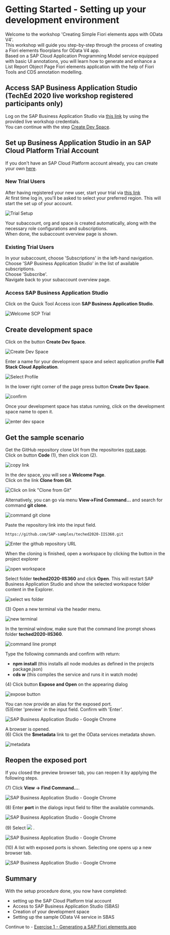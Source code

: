 # Getting Started - Setting up your development environment

Welcome to the workshop 'Creating Simple Fiori elements apps with OData V4'.\
This workshop will guide you step-by-step through the process of creating a Fiori elements floorplans for OData V4 app.\
Based on a SAP Cloud Application Programming Model service equipped with basic UI annotations, you will learn how to generate and enhance a\
List Report Object Page Fiori elements application with the help of Fiori Tools and CDS annotation modelling.

## Access SAP Business Application Studio (TechEd 2020 live workshop registered participants only)

Log on the SAP Business Application Studio via [this link](https://sap-ux-teched.cry10cf.int.applicationstudio.cloud.sap/index.html) by using the provided live workshop credentials.\
You can continue with the step [Create Dev Space](#create-development-space).

## Set up Business Application Studio in an SAP Cloud Platform Trial Account

If you don't have an SAP Cloud Platform account already, you can create your own [here](https://www.sap.com/products/cloud-platform/get-started.html).

### New Trial Users

After having registered your new user, start your trial via [this link](https://account.hanatrial.ondemand.com/register)\
At first time log in, you'll be asked to select your preferred region.
This will start the set up of your account.

![Trial Setup](../ex0/images/00_00_0010.png)

Your subaccount, org and space is created automatically, along with the necessary role configurations and subscriptions.\
When done, the subaccount overview page is shown.

### Existing Trial Users

In your subaccount, choose 'Subscriptions' in the left-hand navigation.\
Choose 'SAP Business Application Studio' in the list of available subscriptions.\
Choose 'Subscribe'.\
Navigate back to your subaccount overview page.

### Access SAP Business Application Studio

Click on the Quick Tool Access icon **SAP Business Application Studio**.

![Welcome SCP Trial](../ex0/images/00_00_0020.png)

## Create development space

Click on the button **Create Dev Space**.

![Create Dev Space](../ex0/images/00_00_0030.png)

Enter a name for your development space and select application profile **Full Stack Cloud Application**.

![Select Profile](../ex0/images/00_00_0040.png)

In the lower right corner of the page press button **Create Dev Space**.

![confirm](../ex0/images/00_00_0050.png)<br>

Once your development space has status running, click on the development space name to open it.

![enter dev space](../ex0/images/00_00_0060.png)

## Get the sample scenario

Get the GitHub repository clone Url from the repositories [root page](https://github.com/SAP-samples/teched2020-IIS360).\
Click on button **Code** (1), then click icon (2).

![copy link](../ex0/images/00_00_0070.png)

In the dev space, you will see a **Welcome Page**.\
Click on the link **Clone from Git**.

![Click on link "Clone from Git"](../ex0/images/click-clone-from-git.png)

Alternatively, you can go via menu **View->Find Command...** and search for command **git clone**.

![command git clone](../ex0/images/cloneCommand.png)

Paste the repository link into the input field.

```abap
https://github.com/SAP-samples/teched2020-IIS360.git
```

![Enter the github repository URL](../ex0/images/enter-github-repository.png)

When the cloning is finished, open a workspace by clicking the button in the project explorer

![open workspace](../ex0/images/00_00_0065.png)

Select folder **teched2020-IIS360** and click **Open**. This will restart SAP Business Application Studio and show the selected workspace folder content in the Explorer.

![select ws folder](../ex0/images/00_00_0066.png)

(3) Open a new terminal via the header menu.

![new terminal](../ex0/images/00_00_0080.png)

In the terminal window, make sure that the command line prompt shows folder **teched2020-IIS360**.

![command line prompt](../ex0/images/00_00_0081.png)

Type the following commands and confirm with return:

- **npm install** (this installs all node modules as defined in the projects package.json)
- **cds w** (this compiles the service and runs it in watch mode)

(4) Click button **Expose and Open** on the appearing dialog

![expose button](../ex0/images/00_00_0110.png)

You can now provide an alias for the exposed port.\
(5)Enter 'preview' in the input field. Confirm with 'Enter'.

![SAP Business Application Studio - Google Chrome](../ex0/images/00_00_0120.png)

A browser is opened.\
(6) Click the **$metadata** link to get the OData services metadata shown.

![metadata](../ex0/images/00_00_0130.png)

## Reopen the exposed port

If you closed the preview browser tab, you can reopen it by applying the following steps.

(7) Click **View -> Find Command...**.

![SAP Business Application Studio - Google Chrome](images/img_039.png)

(8) Enter **port** in the dialogs input field to filter the available commands.

![SAP Business Application Studio - Google Chrome](images/img_039a.png)

(9) Select ![](images/fieldicon03.png) .

![SAP Business Application Studio - Google Chrome](images/img_040.png)

(10) A list with exposed ports is shown. Selecting one opens up a new browser tab.

![SAP Business Application Studio - Google Chrome](images/img_041.png)

## Summary

With the setup procedure done, you now have completed:
- setting up the SAP Cloud Platform trial account
- Access to SAP Business Application Studio (SBAS)
- Creation of your development space
- Setting up the sample OData V4 service in SBAS

Continue to - [Exercise 1 - Generating a SAP Fiori elements app](../ex1/README.md)
